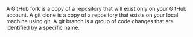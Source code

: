 A GitHub fork is a copy of a repository that will exist only on your GitHub account.
A git clone is a copy of a repository that exists on your local machine using git.
A git branch is a group of code changes that are identified by a specific name.
